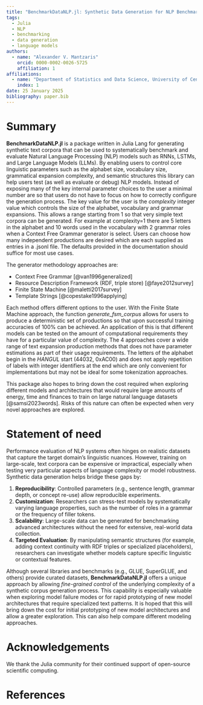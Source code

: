 ```yaml
---
title: "BenchmarkDataNLP.jl: Synthetic Data Generation for NLP Benchmarking"
tags:
  - Julia
  - NLP
  - benchmarking
  - data generation
  - language models
authors:
  - name: "Alexander V. Mantzaris"
    orcid: 0000-0002-0026-5725
    affiliation: 1
affiliations:
  - name: "Department of Statistics and Data Science, University of Central Florida (UCF), USA"
    index: 1
date: 25 January 2025
bibliography: paper.bib
---
```


# Summary

**BenchmarkDataNLP.jl** is a package written in Julia Lang for generating synthetic text corpora that can be used to systematically benchmark and evaluate Natural Language Processing (NLP) models such as RNNs, LSTMs, and Large Language Models (LLMs). By enabling users to control core linguistic parameters such as the alphabet size, vocabulary size, grammatical expansion complexity, and semantic structures this library can help users test (as well as evaluate or debug) NLP models. Instead of exposing many of the key internal parameter choices to the user a minimal number are so that users do not have to focus on how to correctly configure the generation process. The key value for the user is the *complexity* integer value which controls the size of the alphabet, vocabulary and grammar expansions. This allows a range starting from 1 so that very simple text corpora can be generated. For example at complexity=1 there are 5 letters in the alphabet and 10 words used in the vocabulary with 2 grammar roles when a Context Free Grammar generator is select. Users can choose how many independent productions are desired which are each supplied as entries in a .jsonl file. The defaults provided in the documentation should suffice for most use cases. 

The generator methodology approaches are:

  - Context Free Grammar [@van1996generalized]
  - Resource Description Framework (RDF, triple store) [@faye2012survey]
  - Finite State Machine [@maletti2017survey]
  - Template Strings [@copestake1996applying]

Each method offers different options to the user. With the Finite State Machine approach, the function *generate_fsm_corpus* allows for users to produce a deterministic set of productions so that upon successful training accuracies of 100% can be achieved. An application of this is that different models can be tested on the amount of computational requirements they have for a particular value of complexity. The 4 approaches cover a wide range of text expansion production methods that does not have parameter estimations as part of their usage requirements. The letters of the alphabet begin in the *HANGUL* start (44032, 0xAC00) and does not apply repetition of labels with integer identifiers at the end which are only convenient for implementations but may not be ideal for some tokenization approaches.

This package also hopes to bring down the cost required when exploring different models and architectures that would require large amounts of energy, time and finances to train on large natural language datasets [@samsi2023words]. Risks of this nature can often be expected when very novel approaches are explored.

# Statement of need

Performance evaluation of NLP systems often hinges on realistic datasets that capture the target domain’s linguistic nuances. However, training on large-scale, text corpora can be expensive or impractical, especially when testing very particular aspects of language complexity or model robustness. Synthetic data generation helps bridge these gaps by:

1. **Reproducibility**: Controlled parameters (e.g., sentence length, grammar depth, or concept re-use) allow reproducible experiments.
2. **Customization**: Researchers can stress-test models by systematically varying language properties, such as the number of roles in a grammar or the frequency of filler tokens.
3. **Scalability**: Large-scale data can be generated for benchmarking advanced architectures without the need for extensive, real-world data collection.
4. **Targeted Evaluation**: By manipulating semantic structures (for example, adding context continuity with RDF triples or specialized placeholders), researchers can investigate whether models capture specific linguistic or contextual features.

Although several libraries and benchmarks (e.g., GLUE, SuperGLUE, and others) provide curated datasets, **BenchmarkDataNLP.jl** offers a unique approach by allowing *fine-grained control* of the underlying complexity of a  synthetic corpus generation process. This capability is especially valuable when exploring model failure modes or for rapid prototyping of new model architectures that require specialized text patterns. It is hoped that this will bring down the cost for initial prototyping of new model architectures and allow a greater exploration. This can also help compare different modeling approaches.

# Acknowledgements

We thank the Julia community for their continued support of open-source scientific computing.

# References


